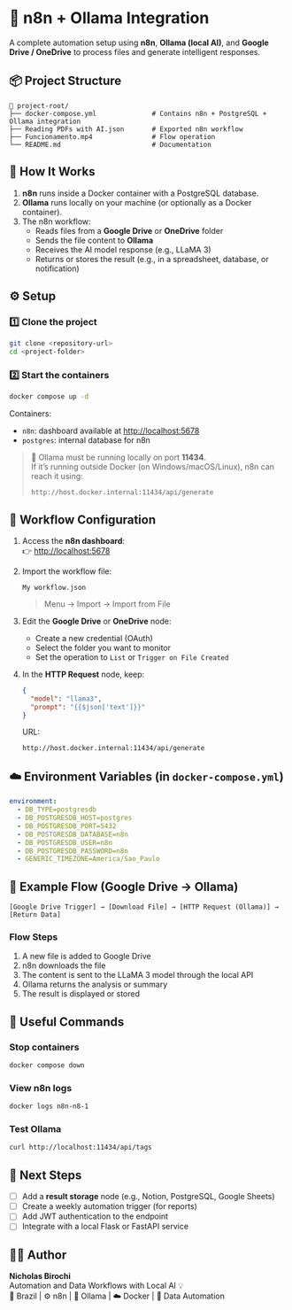 # 🧠 n8n + Ollama Integration  
A complete automation setup using **n8n**, **Ollama (local AI)**, and **Google Drive / OneDrive** to process files and generate intelligent responses.

## 📦 Project Structure

```
📁 project-root/
├── docker-compose.yml              # Contains n8n + PostgreSQL + Ollama integration
├── Reading PDFs with AI.json       # Exported n8n workflow
├── Funcionamento.mp4               # Flow operation
└── README.md                       # Documentation
```

## 🚀 How It Works

1. **n8n** runs inside a Docker container with a PostgreSQL database.  
2. **Ollama** runs locally on your machine (or optionally as a Docker container).  
3. The n8n workflow:
   - Reads files from a **Google Drive** or **OneDrive** folder  
   - Sends the file content to **Ollama**  
   - Receives the AI model response (e.g., LLaMA 3)  
   - Returns or stores the result (e.g., in a spreadsheet, database, or notification)

## ⚙️ Setup

### 1️⃣ Clone the project
```bash
git clone <repository-url>
cd <project-folder>
```

### 2️⃣ Start the containers
```bash
docker compose up -d
```

Containers:
- `n8n`: dashboard available at [http://localhost:5678](http://localhost:5678)
- `postgres`: internal database for n8n

> 🔸 Ollama must be running locally on port **11434**.  
> If it’s running outside Docker (on Windows/macOS/Linux), n8n can reach it using:
> ```
> http://host.docker.internal:11434/api/generate
> ```

## 🧩 Workflow Configuration

1. Access the **n8n dashboard**:  
   👉 [http://localhost:5678](http://localhost:5678)

2. Import the workflow file:
   ```
   My workflow.json
   ```
   > Menu → Import → Import from File

3. Edit the **Google Drive** or **OneDrive** node:
   - Create a new credential (OAuth)
   - Select the folder you want to monitor
   - Set the operation to `List` or `Trigger on File Created`

4. In the **HTTP Request** node, keep:
   ```json
   {
     "model": "llama3",
     "prompt": "{{$json['text']}}"
   }
   ```
   URL:  
   ```
   http://host.docker.internal:11434/api/generate
   ```

## ☁️ Environment Variables (in `docker-compose.yml`)

```yaml
environment:
  - DB_TYPE=postgresdb
  - DB_POSTGRESDB_HOST=postgres
  - DB_POSTGRESDB_PORT=5432
  - DB_POSTGRESDB_DATABASE=n8n
  - DB_POSTGRESDB_USER=n8n
  - DB_POSTGRESDB_PASSWORD=n8n
  - GENERIC_TIMEZONE=America/Sao_Paulo
```

## 🧠 Example Flow (Google Drive → Ollama)

```text
[Google Drive Trigger] → [Download File] → [HTTP Request (Ollama)] → [Return Data]
```

### Flow Steps
1. A new file is added to Google Drive  
2. n8n downloads the file  
3. The content is sent to the LLaMA 3 model through the local API  
4. Ollama returns the analysis or summary  
5. The result is displayed or stored

## 🧰 Useful Commands

### Stop containers
```bash
docker compose down
```

### View n8n logs
```bash
docker logs n8n-n8-1
```

### Test Ollama
```bash
curl http://localhost:11434/api/tags
```

## 🧩 Next Steps

- [ ] Add a **result storage** node (e.g., Notion, PostgreSQL, Google Sheets)  
- [ ] Create a weekly automation trigger (for reports)  
- [ ] Add JWT authentication to the endpoint  
- [ ] Integrate with a local Flask or FastAPI service  

## 🧑‍💻 Author
**Nicholas Birochi**  
Automation and Data Workflows with Local AI 💡  
📍 Brazil | ⚙️ n8n | 🧠 Ollama | ☁️ Docker | 🔗 Data Automation